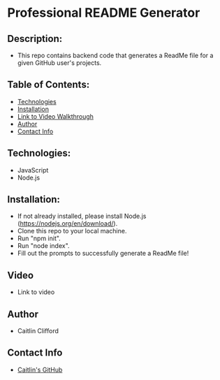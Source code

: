 # Professional README Generator

## Description:
* This repo contains backend code that generates a ReadMe file for a given GitHub user's projects.

## Table of Contents:
* [Technologies](#technologies)
* [Installation](#installation)
* [Link to Video Walkthrough](#video)
* [Author](#author)
* [Contact Info](#contact-info)

## Technologies:
* JavaScript
* Node.js

## Installation:
* If not already installed, please install Node.js (https://nodejs.org/en/download/).
* Clone this repo to your local machine.
* Run "npm init".
* Run "node index".
* Fill out the prompts to successfully generate a ReadMe file!

## Video
* Link to video

## Author
* Caitlin Clifford

## Contact Info
* [Caitlin's GitHub](https://github.com/cmc496)


